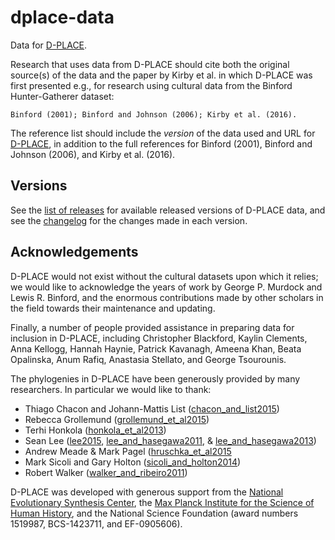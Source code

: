# dplace-data

Data for [D-PLACE](https://d-place.org).

Research that uses data from D-PLACE should cite both the original source(s) of
the data and the paper by Kirby et al. in which D-PLACE was first presented
e.g., for research using cultural data from the Binford Hunter-Gatherer dataset:

    Binford (2001); Binford and Johnson (2006); Kirby et al. (2016).
    
The reference list should include the *version* of the data used and URL for [D-PLACE](https://d-place.org),
in addition to the full references for Binford (2001), Binford and Johnson (2006), and Kirby et al. (2016).

## Versions

See the [list of releases](https://github.com/D-PLACE/dplace-data/releases) for available released versions of D-PLACE data, and see the [changelog](https://github.com/D-PLACE/dplace-data/blob/master/CHANGELOG.md) for the changes made in each version.

## Acknowledgements

D-PLACE would not exist without the cultural datasets upon which it relies; we would like
to acknowledge the years of work by George P. Murdock and Lewis R. Binford, and the
enormous contributions made by other scholars in the field towards their maintenance and
updating. 

Finally, a number of people provided assistance in preparing data for inclusion in D-PLACE,
including Christopher Blackford, Kaylin Clements, Anna Kellogg, Hannah Haynie, Patrick
Kavanagh, Ameena Khan, Beata Opalinska, Anum Rafiq, Anastasia Stellato, and George
Tsourounis.

The phylogenies in D-PLACE have been generously provided by many researchers. In particular we would like to thank:

* Thiago Chacon and Johann-Mattis List ([chacon_and_list2015](./phylogenies/chacon_and_list2015))
* Rebecca Grollemund ([grollemund_et_al2015](./phylogenies/grollemund_et_al2015))
* Terhi Honkola ([honkola_et_al2013](./phylogenies/honkola_et_al2013))
* Sean Lee ([lee2015](./phylogenies/lee2015), [lee_and_hasegawa2011](./phylogenies/lee_and_hasegawa2011), & [lee_and_hasegawa2013](./phylogenies/lee_and_hasegawa2013))
* Andrew Meade & Mark Pagel ([hruschka_et_al2015](./phylogenies/hruschka_et_al2015)
* Mark Sicoli and Gary Holton ([sicoli_and_holton2014](./phylogenies/sicoli_and_holton2014))
* Robert Walker ([walker_and_ribeiro2011](./phylogenies/walker_and_ribeiro2011))

D-PLACE was developed with generous support from the [National Evolutionary Synthesis Center](https://www.nescent.org),
the [Max Planck Institute for the Science of Human History](https://www.shh.mpg.de/en), and the National Science
Foundation (award numbers 1519987, BCS-1423711, and EF-0905606). 
